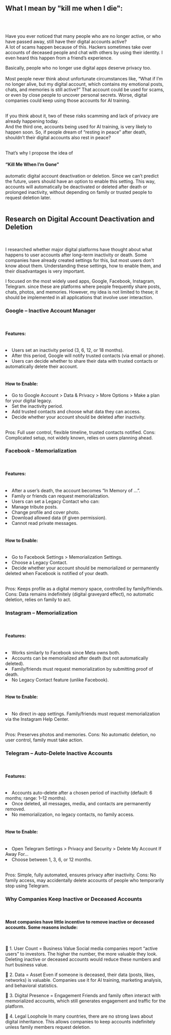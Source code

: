 <h2>What I mean by "kill me when I die":</h2><br><br>

Have you ever noticed that many people who are no longer active, or who have passed away, still have their digital accounts active?<br> A lot of scams happen because of this. Hackers sometimes take over accounts of deceased people and chat with others by using their identity. I even heard this happen from a friend’s experience.

Basically, people who no longer use digital apps deserve privacy too.<br><br> Most people never think about unfortunate circumstances like, “What if I’m no longer alive, but my digital account, which contains my emotional posts, chats, and memories is still active?” That account could be used for scams, or even by close people to uncover personal secrets. Worse, digital companies could keep using those accounts for AI training.

<br>If you think about it, two of these risks scamming and lack of privacy are already happening today. <br>And the third one, accounts being used for AI training, is very likely to happen soon. So, if people dream of “resting in peace” after death, shouldn’t their digital accounts also rest in peace?

<br>That’s why I propose the idea of <h4>“Kill Me When I’m Gone” </h4>automatic digital account deactivation or deletion. Since we can’t predict the future, users should have an option to enable this setting. This way, accounts will automatically be deactivated or deleted after death or prolonged inactivity, without depending on family or trusted people to request deletion later.<br><br>
<h2>Research on Digital Account Deactivation and Deletion</h2><br>

I researched whether major digital platforms have thought about what happens to user accounts after long-term inactivity or death. Some companies have already created settings for this, but most users don’t know about them. Understanding these settings, how to enable them, and their disadvantages is very important.<br>

I focused on the most widely used apps, Google, Facebook, Instagram, Telegram. since these are platforms where people frequently share posts, chats, photos, and memories. However, my idea is not limited to these; it should be implemented in all applications that involve user interaction.

<h3>Google – Inactive Account Manager</h3><br>

<h4>Features:</h4><br>

<li>Users set an inactivity period (3, 6, 12, or 18 months).</li>

<li>After this period, Google will notify trusted contacts (via email or phone).</li>

<li>Users can decide whether to share their data with trusted contacts or automatically delete their account.</li><br>

<h4>How to Enable:</h4>

<li>Go to Google Account > Data & Privacy > More Options > Make a plan for your digital legacy.</li>

<li>Set the inactivity period.</li>

<li>Add trusted contacts and choose what data they can access.</li>

<li>Decide whether your account should be deleted after inactivity.</li><br>

Pros: Full user control, flexible timeline, trusted contacts notified.
Cons: Complicated setup, not widely known, relies on users planning ahead.<br>

<h3>Facebook – Memorialization</h3><br>

<h4>Features:</h4><br>

<li>After a user’s death, the account becomes “In Memory of …”.</li>

<li>Family or friends can request memorialization.</li>

<li>Users can set a Legacy Contact who can:</li>

<li>Manage tribute posts.</li>

<li>Change profile and cover photo.</li>

<li>Download allowed data (if given permission).</li>

<li>Cannot read private messages.</li><br>

<h4>How to Enable:</h4><br>

<li>Go to Facebook Settings > Memorialization Settings.</li>

<li>Choose a Legacy Contact.</li>

<li>Decide whether your account should be memorialized or permanently deleted when Facebook is notified of your death.</li><br>

Pros: Keeps profile as a digital memory space, controlled by family/friends.
Cons: Data remains indefinitely (digital graveyard effect), no automatic deletion, relies on family to act.<br>

<h3>Instagram – Memorialization</h3><br>

<h4>Features:</h4><br>

<li>Works similarly to Facebook since Meta owns both.</li>

<li>Accounts can be memorialized after death (but not automatically deleted).</li>

<li>Family/friends must request memorialization by submitting proof of death.</li>

<li>No Legacy Contact feature (unlike Facebook).</li><br>

<h4>How to Enable:</h4><br>

<li>No direct in-app settings. Family/friends must request memorialization via the Instagram Help Center.</li><br>

Pros: Preserves photos and memories.
Cons: No automatic deletion, no user control, family must take action.<br>

<h3>Telegram – Auto-Delete Inactive Accounts</h3><br>

<h4>Features:</h4><br>

<li>Accounts auto-delete after a chosen period of inactivity (default: 6 months; range: 1–12 months).</li>

<li>Once deleted, all messages, media, and contacts are permanently removed.</li>

<li>No memorialization, no legacy contacts, no family access.</li><br>

<h4>How to Enable:</h4><br>

<li>Open Telegram Settings > Privacy and Security > Delete My Account If Away For…</li>

<li>Choose between 1, 3, 6, or 12 months.</li><br>

Pros: Simple, fully automated, ensures privacy after inactivity.
Cons: No family access, may accidentally delete accounts of people who temporarily stop using Telegram.<br>

<h3>Why Companies Keep Inactive or Deceased Accounts</h3><br>

<h4>Most companies have little incentive to remove inactive or deceased accounts. Some reasons include:</h4><br>

🔹 1. User Count = Business Value
Social media companies report “active users” to investors. The higher the number, the more valuable they look. Deleting inactive or deceased accounts would reduce these numbers and hurt business value.

🔹 2. Data = Asset
Even if someone is deceased, their data (posts, likes, networks) is valuable. Companies use it for AI training, marketing analysis, and behavioral statistics.

🔹 3. Digital Presence = Engagement
Friends and family often interact with memorialized accounts, which still generates engagement and traffic for the platform.

🔹 4. Legal Loophole
In many countries, there are no strong laws about digital inheritance. This allows companies to keep accounts indefinitely unless family members request deletion.
